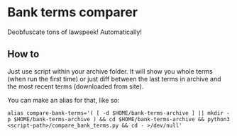 # Bank terms comparer
Deobfuscate tons of lawspeek! Automatically!

## How to
Just use script within your archive folder.
It will show you whole terms (when run the first time) or just diff between the last terms in archive and the most recent terms (downloaded from site).

You can make an alias for that, like so:
```shell
alias compare-bank-terms='( [ -d $HOME/bank-terms-archive ] || mkdir -p $HOME/bank-terms-archive ) && cd $HOME/bank-terms-archive && python3 <script-path>/compare_bank_terms.py && cd - >/dev/null'
```
